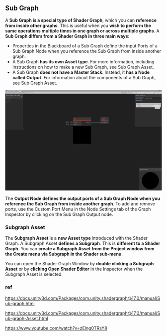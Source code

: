 ## Sub Graph

A **Sub Graph is a special type of Shader Graph**, which you can **reference from inside other graphs**. This is useful when you **wish to perform the same operations multiple times in one graph or across multiple graphs**. A **Sub Graph differs from a Shader Graph in three main ways**:

- Properties in the Blackboard of a Sub Graph define the input Ports of a Sub Graph Node when you reference the Sub Graph from inside another graph.
- A Sub Graph **has its own Asset type**. For more information, including instructions on how to make a new Sub Graph, see Sub Graph Asset.
- A Sub Graph **does not have a Master Stack**. Instead, it **has a Node called Output**.
For information about the components of a Sub Graph, see Sub Graph Asset.

![](../img/SubGraph-Output-Node.png)


The **Output Node defines the output ports of a Sub Graph Node when you reference the Sub Graph from inside another graph**. To add and remove ports, use the Custom Port Menu in the Node Settings tab of the Graph Inspector by clicking on the Sub Graph Output node.

### Subgraph Asset

The **Subgraph Asset** is a **new Asset type** introduced with the Shader Graph. A Subgraph Asset **defines a Subgraph**. This is **different to a Shader Graph**. You can **create a Subgraph Asset from the Project window from the Create menu via Subgraph in the Shader sub-menu**.

You can open the Shader Graph Window by **double clicking a Subgraph Asset** or by **clicking Open Shader Editor** in the Inspector when the Subgraph Asset is selected.



### ref
https://docs.unity3d.com/Packages/com.unity.shadergraph@17.0/manual/Sub-graph.html 

https://docs.unity3d.com/Packages/com.unity.shadergraph@17.0/manual/Sub-graph-Asset.html

https://www.youtube.com/watch?v=zElng0TRsY8
